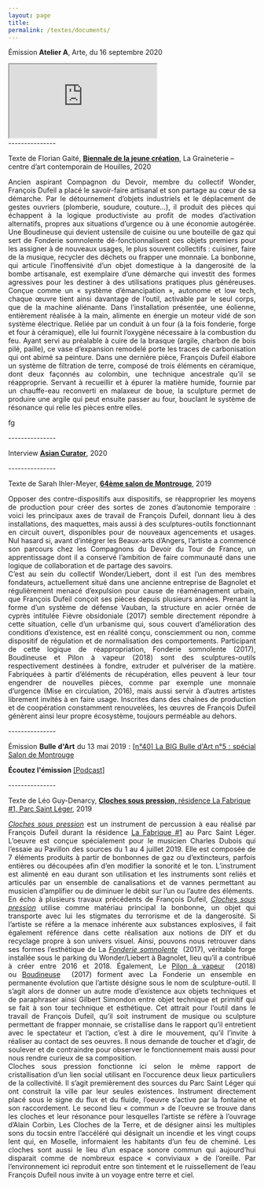 ```yaml
---
layout: page
title: 
permalink: /textes/documents/
---
```


<p style="text-align:justify">
Émission <span style="font-weight: bold;">Atelier A</span>, Arte, du 16 septembre 2020
</p>

<iframe src="https://www.arte.tv/player/v5/index.php?json_url=https%3A%2F%2Fapi.arte.tv%2Fapi%2Fplayer%2Fv2%2Fconfig%2Ffr%2F094929-009-A&lang=fr&autoplay=true&mute=0"> width="100%" height="360" frameborder="0" webkitallowfullscreen mozallowfullscreen allowfullscreen></iframe> 

<br/>
<span style="font-color: #272727;">---------------</span> 
<br/>

Texte de Florian Gaité, <span style="font-weight: bold;"><a href="#" onclick='window.open("https://lagraineterie.ville-houilles.fr/biennale-de-la-jeune-creation");return false;'>Biennale de la jeune création</a></span>, La Graineterie – centre d’art contemporain de Houilles, 2020 

<p style="text-align:justify">
Ancien aspirant Compagnon du Devoir, membre du collectif Wonder, François Dufeil a placé le savoir-faire artisanal et son partage au cœur de sa démarche. Par le détournement d’objets industriels et le déplacement de gestes ouvriers (plomberie, soudure, couture…), il produit des pièces qui échappent à la logique productiviste au profit de modes d’activation alternatifs, propres aux situations d’urgence ou à une économie autogérée. Une Boudineuse qui devient ustensile de cuisine ou une bouteille de gaz qui sert de Fonderie somnolente dé-fonctionnalisent ces objets premiers pour les assigner à de nouveaux usages, le plus souvent collectifs : cuisiner, faire de la musique, recycler des déchets ou frapper une monnaie. La bonbonne, qui articule l’inoffensivité d’un objet domestique à la dangerosité de la bombe artisanale, est exemplaire d’une démarche qui investit des formes agressives pour les destiner à des utilisations pratiques plus généreuses. Conçue comme un « système d’émancipation », autonome et low tech, chaque œuvre tient ainsi davantage de l’outil, activable par le seul corps, que de la machine aliénante. Dans l’installation présentée, une éolienne, entièrement réalisée à la main, alimente en énergie un moteur vidé de son système électrique. Reliée par un conduit à un four (à la fois fonderie, forge et four à céramique), elle lui fournit l’oxygène nécessaire à la combustion du feu. Ayant servi au préalable à cuire de la brasque (argile, charbon de bois pilé, paille), ce vase d’expansion remodelé porte les traces de carbonisation qui ont abimé sa peinture. Dans une dernière pièce, François Dufeil élabore un système de filtration de terre, composé de trois éléments en céramique, dont deux façonnés au colombin, une technique ancestrale qu’il se réapproprie. Servant à recueillir et à épurer la matière humide, fournie par un chauffe-eau reconverti en malaxeur de boue, la sculpture permet de produire une argile qui peut ensuite passer au four, bouclant le système de résonance qui relie les pièces entre elles. 

fg
</p>

<span style="font-color: #272727;">---------------</span> 
<br/>

Interview <span style="font-weight: bold;"><a href="#" onclick='window.open("http://asiancurator.com/francois-dufeil/
");return false;'>Asian Curator</a></span>, 2020

<span style="font-color: #272727;">---------------</span> 
<br/>

Texte de Sarah Ihler-Meyer, <span style="font-weight: bold;"><a href="#" onclick='window.open("http://www.salondemontrouge.com/1039-francois-dufeil.htm");return false;'>64ème salon de Montrouge</a></span>, 2019 

<p style="text-align:justify">
Opposer des contre-dispositifs aux dispositifs, se réapproprier les moyens de production pour créer des sortes de zones d’autonomie temporaire : voici les principaux axes de travail de François Dufeil, donnant lieu à des installations, des maquettes, mais aussi à des sculptures-outils fonctionnant en circuit ouvert, disponibles pour de nouveaux agencements et usages. Nul hasard si, avant d’intégrer les Beaux-arts d’Angers, l’artiste a commencé son parcours chez les Compagnons du Devoir du Tour de France, un apprentissage dont il a conservé l’ambition de faire communauté dans une logique de collaboration et de partage des savoirs.
<br/>
C’est au sein du collectif Wonder/Liebert, dont il est l’un des membres fondateurs, actuellement situé dans une ancienne entreprise de Bagnolet et régulièrement menacé d’expulsion pour cause de réaménagement urbain, que François Dufeil conçoit ses pièces depuis plusieurs années. Prenant la forme d’un système de défense Vauban, la structure en acier ornée de cyprès intitulée Fièvre obsidoniale (2017) semble directement répondre à cette situation, celle d’un urbanisme qui, sous couvert d’amélioration des conditions d’existence, est en réalité conçu, consciemment ou non, comme dispositif de régulation et de normalisation des comportements. Participant de cette logique de réappropriation, Fonderie somnolente (2017), Boudineuse et Pilon à vapeur (2018) sont des sculptures-outils respectivement destinées à fondre, extruder et pulvériser de la matière. Fabriquées à partir d’éléments de récupération, elles peuvent à leur tour engendrer de nouvelles pièces, comme par exemple une monnaie d’urgence (Mise en circulation, 2016), mais aussi servir à d’autres artistes librement invités à en faire usage. Inscrites dans des chaînes de production et de coopération constamment renouvelées, les œuvres de François Dufeil génèrent ainsi leur propre écosystème, toujours perméable au dehors.
</p>

<span style="font-color: #272727;">---------------</span> 
<br/>

<p style="text-align:justify">
Émission <span style="font-weight: bold;">Bulle d'Art</span> du 13 mai 2019 : <a href="#" onclick='window.open("https://podcast.ausha.co/bulle-d-art/bba5?fbclid=IwAR0JtgmUINOGcCnIIU4FA3UGqjfvMCgK5sDvHbc9ZubKQuWcSeVB2wyyHXM");return false;'>[n°40] La BIG Bulle d'Art n°5 : spécial Salon de Montrouge</a>
</p>
<p style="text-align:justify">
<span style="font-weight: bold;">Écoutez l'émission</span> <a href="#" onclick='window.open("https://file.ausha.co/pxfy9yXBomaozVmNk3zMbj08cHvB3KnFsOtlnC1I.mp3?token=jpkj5_qI2BH9EkhKNmTy9w&expires=1560435581");return false;'>[Podcast]</a>
</p>

<span style="font-color: #272727;">---------------</span> 
<br/>

Texte de Léo Guy-Denarcy, <span style="font-weight: bold;"><a href="{{ site.baseurl }}/2015/10/23/Cloches-sous-pression/">Cloches sous pression, </a></span><a href="#" onclick='window.open("http://www.parcsaintleger.fr/portfolio/cloches-sous-pression/");return false;'>résidence La Fabrique #1, Parc Saint Léger</a>, 2019 

<p style="text-align:justify">
<span style="font-style: italic;"><a href="{{ site.baseurl }}/2015/10/23/Cloches-sous-pression/">Cloches sous pression</a></span>  est un instrument de percussion à eau réalisé par François Dufeil durant la résidence <a href="#" onclick='window.open("http://www.parcsaintleger.fr/portfolio/cloches-sous-pression/");return false;'>La Fabrique #1</a> au Parc Saint Léger. L’oeuvre est conçue spécialement pour le musicien Charles Dubois qui l’essaie au Pavillon des sources du 1 au 4 juillet 2019. Elle est composée de 7 éléments produits à partir de bonbonnes de gaz ou d’extincteurs, parfois entières ou découpées afin d’en modifier la sonorité et le ton. L’instrument est alimenté en eau durant son utilisation et les instruments sont reliés et articulés par un ensemble de canalisations et de vannes permettant au musicien d’amplifier ou de diminuer le débit sur l’un ou l’autre des éléments.
<br/>
En écho à plusieurs travaux précédents de François Dufeil, <span style="font-style: italic;"><a href="{{ site.baseurl }}/2015/10/23/Cloches-sous-pression/">Cloches sous pression</a></span>  utilise comme matériau principal la bonbonne, un objet qui transporte avec lui les stigmates du terrorisme et de la dangerosité. Si l’artiste se réfère a la menace inhérente aux substances explosives, il fait également référence dans cette réalisation aux notions de DIY et du recyclage propre à son univers visuel. Ainsi, pouvons nous retrouver dans ses formes l’esthétique de La <span style="font-style: italic;"><a href="{{ site.baseurl }}/2015/10/17/Fonderie-somnolente/">Fonderie somnolente</a></span>  (2017), véritable forge installée sous le parking du Wonder/Liebert à Bagnolet, lieu qu’il a contribué à créer entre 2016 et 2018. Également, Le <span style="font-weight: style;"><a href="{{ site.baseurl }}/2015/10/19/Pilon-à-vapeur/">Pilon à vapeur</a></span>  (2018) ou <span style="font-weight: style;"><a href="{{ site.baseurl }}/2015/10/14/boudineuse/">Boudineuse</a></span>  (2017) forment avec La Fonderie un ensemble en permanente évolution que l’artiste désigne sous le nom de sculpture-outil. Il s’agit alors de donner un autre mode d’existence aux objets techniques et de paraphraser ainsi Gilbert Simondon entre objet technique et primitif qui se fait à son tour technique et esthétique. Cet attrait pour l’outil dans le travail de François Dufeil, qu’il soit instrument de musique ou sculpture permettant de frapper monnaie, se cristallise dans le rapport qu’il entretient avec le spectateur et l’action, c’est à dire le mouvement, qu’il l’invite à réaliser au contact de ses oeuvres. Il nous demande de toucher et d’agir, de soulever et de contraindre pour observer le fonctionnement mais aussi pour nous rendre curieux de sa composition. 
<br/>
Cloches sous pression fonctionne ici selon le même rapport de cristallisation d’un lien social utilisant en l’occurence deux lieux particuliers de la collectivité. Il s’agit premièrement des sources du Parc Saint Léger qui ont construit la ville par leur seules existences. Instrument directement placé sous le signe du flux et du fluide, l’oeuvre s’active par la fontaine et son raccordement. Le second lieu « commun » de l’oeuvre se trouve dans les cloches et leur résonance pour lesquelles l’artiste se réfère à l’ouvrage d’Alain Corbin, Les Cloches de la Terre, et de désigner ainsi les multiples sons du tocsin entre l’accéléré qui désignait un incendie et les vingt coups lent qui, en Moselle, informaient les habitants d’un feu de cheminé. Les cloches sont aussi le lieu d’un espace sonore commun qui aujourd’hui disparait comme de nombreux espace « conviviaux » de l’oreille. Par l’environnement ici reproduit entre son tintement et le ruissellement de l’eau François Dufeil nous invite à un voyage entre terre et ciel.
</p>

